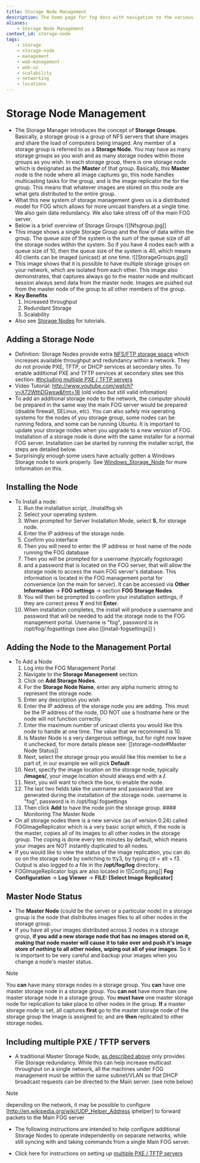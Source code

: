 ```yaml
---
title: Storage Node Management
description: The home page for fog docs with navigation to the various sections
aliases:
    - Storage Node Management
context_id: storage-node
tags:
    - storage
    - storage-node
    - management
    - web-management
    - web-ui
    - scalability
    - networking
    - locations
---
```


# Storage Node Management

- The Storage Manager introduces the concept of **Storage Groups.** Basically, a storage group is a group of NFS servers that share images and share the load of computers being imaged. Any member of a storage group is referred to as a **Storage Node.** You may have as many storage groups as you wish and as many storage nodes within those groups as you wish. In each storage group, there is one storage node which is designated as the **Master** of that group. Basically, this **Master** node is the node where all image captures go, this node handles multicasting tasks for the group, and is the image replicator the for the group. This means that whatever images are stored on this node are what gets distributed to the entire group.
- What this new system of storage management gives us is a distributed model for FOG which allows for more unicast transfers at a single time. We also gain data redundancy. We also take stress off of the main FOG server.
- Below is a brief overview of Storage Groups ![[Nfsgroup.jpg]]
- This image shows a single Storage Group and the flow of data within the group. The queue size of the system is the sum of the queue size of all the storage nodes within the system. So if you have 4 nodes each with a queue size of 10, then the queue size of the system is 40, which means 40 clients can be imaged (unicast) at one time. ![[StorageGroups.jpg]]
- This image shows that it is possible to have multiple storage groups on your network, which are isolated from each other. This image also demonstrates, that captures always go to the master node and multicast session always send data from the master node. Images are pushed out from the master node of the group to all other members of the group. 
- **Key Benefits** 
    1. Increased throughput 
    2. Redundant Storage 
    3. Scalability 
- Also see [ Storage Nodes](Knowledge_Base#Storage_Nodes "wikilink") for tutorials.
 
## Adding a Storage Node

- Definition: Storage Nodes provide extra [NFS/FTP storage space](http://www.fogproject.org/wiki/index.php?title=InstallationModes) which increases available throughput and redundancy within a network. They do not provide PXE, TFTP, or DHCP services at secondary sites. To enable additional PXE and TFTP services at secondary sites see this section: [#Including multiple PXE / TFTP servers](#Including_multiple_PXE_.2F_TFTP_servers "wikilink") 
- Video Tutorial: <http://www.youtube.com/watch?v=X72WthDGwsw&fmt=18> (old video but still valid infomation)
- To add an additional storage node to the network, the computer should be prepared in the same way the main FOG server would be prepared (disable firewall, SELinux, etc). You can also safely mix operating systems for the nodes of you storage group, some nodes can be running fedora, and some can be running Ubuntu. It is important to update your storage nodes when you upgrade to a new version of FOG. Installation of a storage node is done with the same installer for a normal FOG server. Installation can be started by running the installer script, the steps are detailed below. 
- Surprisingly enough some users have actually gotten a Windows Storage node to work properly. See [Windows_Storage_Node](Windows_Storage_Node "wikilink") for more information on this. 
## Installing the Node
- To Install a node: 
    1. Run the installation script, ./installfog.sh 
    2. Select your operating system. 
    3. When prompted for Server Installation Mode, select **S**, for storage node. 
    4. Enter the IP address of the storage node. 
    5. Confirm you interface 
    6. Then you will need to enter the IP address or host name of the node running the FOG database 
    7. Then you will be prompted for a username (typically fogstorage) 
    8. and a password that is located on the FOG server, that will allow the storage node to access the main FOG server's database. This information is located in the FOG management portal for convenience (on the main for server). It can be accessed via **Other Information** -> **FOG settings** -> section **FOG Storage Nodes**. 
    9. You will then be prompted to confirm your installation settings, if they are correct press **Y** end hit **Enter**. 
    10. When installation completes, the install will produce a username and password that will be needed to add the storage node to the FOG management portal. Username is "fog", password is in /opt/fog/.fogsettings (see also [[install-fogsettings]] )

## Adding the Node to the Management Portal

- To Add a Node 
    1. Log into the FOG Management Portal 
    2. Navigate to the **Storage Management** section. 
    3. Click on **Add Storage Nodes**. 
    4. For the **Storage Node Name**, enter any alpha numeric string to represent the storage node. 
    5. Enter any description you wish 
    6. Enter the IP address of the storage node you are adding. This must be the IP address of the node, DO NOT use a hostname here or the node will not function correctly.
    7. Enter the maximum number of unicast clients you would like this node to handle at one time. The value that we recommend is 10. 
    8. Is Master Node is a very dangerous settings, but for right now leave it unchecked, for more details please see: [[storage-node#Master Node Status]] 
    9. Next, select the storage group you would like this member to be a part of, in our example we will pick **Default**
    10. Next, specify the image location on the storage node, typically **/images/**, your image location should always end with a **/**. 
    11. Next, you will want to check the box, to enable the node.
    12. The last two fields take the username and password that are generated during the installation of the storage node. username is "fog", password is in /opt/fog/.fogsettings 
    13. Then click **Add** to have the node join the storage group. #### Monitoring The Master Node     
 - On all storage nodes there is a new service (as of version 0.24) called FOGImageReplicator which is a very basic script which, if the node is the master, copies all of its images to all other nodes in the storage group. The coping is done every ten minutes by default, which means your images are NOT instantly duplicated to all nodes. 
 - If you would like to view the status of the image replication, you can do so on the storage node by switching to tty3, by typing ctl + alt + f3. Output is also logged to a file in the **/opt/fog/log** directory. 
 - FOGImageReplicator logs are also located in ![[Config.png]] **Fog Configuration** -> **Log Viewer** -> **FILE: \[Select Image Replicator\]** 
 
## Master Node Status 
 
 - The **Master Node** (could be the server or a particular node) in a storage group is the node that distributes images files to all other nodes in the storage group. 
 - If you have all your images distributed across 3 nodes in a storage group, **if you add a new storage node that has no images stored on it, making that node master will cause it to take over and push it's image store of nothing to all other nodes, wiping out all of your images**. So it is important to be very careful and backup your images when you change a node's master status. 
   
>[!note]
>You **can** have many storage nodes in a storage group. You **can** have one master storage node in a storage group. You **can not** have more than one master storage node in a storage group. You **must have** one master storage node for replication to take place to other nodes in the group. **If** a master storage node is set, all captures **first** go to the master storage node of the storage group the image is assigned to; and are **then** replicated to other storage nodes.

## Including multiple PXE / TFTP servers

-   A traditional Master Storage Node, [as described above](https://wiki.fogproject.org/wiki/index.php?title=Managing_FOG#Adding_a_Storage_Node) only provides File Storage redundancy. While this can help increase multicast throughput on a single network, all the machines under FOG management must be within the same subnet/VLAN so that DHCP broadcast requests can be directed to the Main server. (see note below)

>[!note]
>depending on the network, it may be possible to configure [http://en.wikipedia.org/wiki/UDP_Helper_Address iphelper] to forward packets to the Main FOG server

-   The following instructions are intended to help configure additional Storage Nodes to operate independently on separate networks, while still syncing with and taking commands from a single Main FOG server.

-   Click here for instructions on setting up [multiple PXE / TFTP servers](https://wiki.fogproject.org/wiki/index.php?title=Multiple_TFTP_servers "Multiple TFTP servers")


